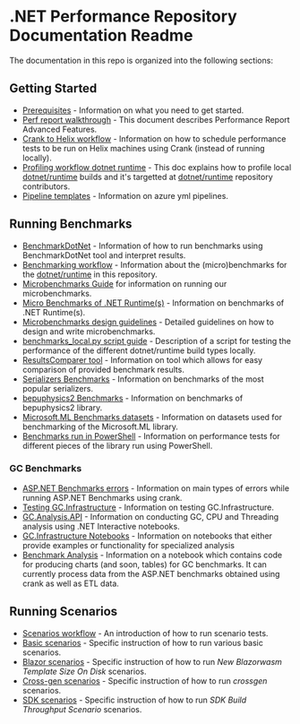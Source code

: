 # .NET Performance Repository Documentation Readme

The documentation in this repo is organized into the following sections:

## Getting Started

- [Prerequisites](prerequisites.md) - Information on what you need to get started.
- [Perf report walkthrough](perfreport-walkthrough.md) - This document describes Performance Report Advanced Features.
- [Crank to Helix workflow](crank-to-helix-workflow.md) - Information on how to schedule performance tests to be run on Helix machines using Crank (instead of running locally).
- [Profiling workflow dotnet runtime](profiling-workflow-dotnet-runtime.md) - This doc explains how to profile local [dotnet/runtime](https://github.com/dotnet/runtime) builds and it's targetted at [dotnet/runtime](https://github.com/dotnet/runtime) repository contributors.
- [Pipeline templates](../eng/common/template-guidance.md) - Information on azure yml pipelines.

## Running Benchmarks

- [BenchmarkDotNet](benchmarkdotnet.md) - Information of how to run benchmarks using BenchmarkDotNet tool and interpret results.
- [Benchmarking workflow](benchmarking-workflow-dotnet-runtime.md) - Information about the (micro)benchmarks for the [dotnet/runtime](https://github.com/dotnet/runtime) in this repository.
- [Microbenchmarks Guide](../src/benchmarks/micro/README.md) for information on running our microbenchmarks.
- [Micro Benchmarks of .NET Runtime(s)](../src/benchmarks/micro/README.md) - Information on benchmarks of .NET Runtime(s).
- [Microbenchmarks design guidelines](microbenchmark-design-guidelines.md) - Detailed guidelines on how to design and write microbenchmarks.
- [benchmarks_local.py script guide](../scripts/BENCHMARKS_LOCAL_README.md) - Description of a script for testing the performance of the different dotnet/runtime build types locally.
- [ResultsComparer tool](../src/tools/ResultsComparer/README.md) - Information on tool which allows for easy comparison of provided benchmark results.
- [Serializers Benchmarks](../src/benchmarks/micro/Serializers/README.md) - Information on benchmarks of the most popular serializers.
- [bepuphysics2 Benchmarks](../src/benchmarks/real-world/bepuphysics2/README.md) - Information on benchmarks of bepuphysics2 library.
- [Microsoft.ML Benchmarks datasets](../src/benchmarks/real-world/Microsoft.ML.Benchmarks/Input/README.md) - Information on datasets used for benchmarking of the Microsoft.ML library.
- [Benchmarks run in PowerShell](../src/benchmarks/real-world/PowerShell.Benchmarks/README.md) - Information on performance tests for different pieces of the library run using PowerShell.

### GC Benchmarks

- [ASP.NET Benchmarks errors](../src/benchmarks/gc/GC.Infrastructure/docs/ASPNETBenchmarks.md) - Information on main types of errors while running ASP.NET Benchmarks using crank.
- [Testing GC.Infrastructure](../src/benchmarks/gc/GC.Infrastructure/README.md) - Information on testing GC.Infrastructure.
- [GC.Analysis.API](../src/benchmarks/gc/GC.Infrastructure/GC.Analysis.API/README.md) - Information on conducting GC, CPU and Threading analysis using .NET Interactive notebooks.
- [GC.Infrastructure Notebooks](../src/benchmarks/gc/GC.Infrastructure/Notebooks/README.md) - Information on notebooks that either provide examples or functionality for specialized analysis
- [Benchmark Analysis](../src/benchmarks/gc/GC.Infrastructure/Notebooks/BenchmarkAnalysis.md) - Information on a notebook which contains code for producing charts (and soon, tables) for GC benchmarks. It can currently process data
from the ASP.NET benchmarks obtained using crank as well as ETL data.

## Running Scenarios

- [Scenarios workflow](scenarios-workflow.md) - An introduction of how to run scenario tests.
- [Basic scenarios](basic-scenarios.md) - Specific instruction of how to run various basic scenarios.
- [Blazor scenarios](blazor-scenarios) - Specific instruction of how to run _New Blazorwasm Template Size On Disk_ scenarios.
- [Cross-gen scenarios](crossgen-scenarios.md) - Specific instruction of how to run _crossgen_ scenarios.
- [SDK scenarios](sdk-scenarios.md) - Specific instruction of how to run _SDK Build Throughput Scenario_ scenarios.
